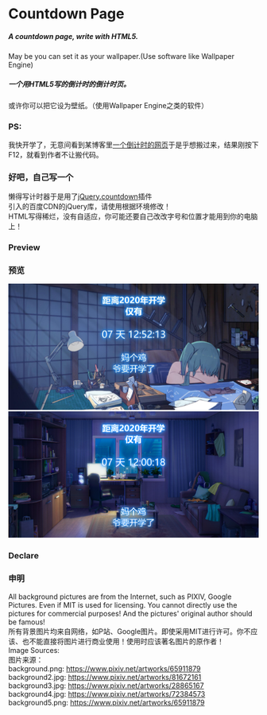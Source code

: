 # Countdown Page
##### A countdown page, write with HTML5. 
May be you can set it as your wallpaper.(Use software like Wallpaper Engine)
##### 一个用HTML5写的倒计时的倒计时页。
或许你可以把它设为壁纸。（使用Wallpaper Engine之类的软件）

### PS:
我快开学了，无意间看到某博客里[一个倒计时的网页](https://www.mirai.club/gk_index.html "一个倒计时的网页")于是乎想搬过来，结果刚按下F12，就看到作者不让搬代码。

### 好吧，自己写一个
懒得写计时器于是用了[jQuery.countdown](https://github.com/hilios/jQuery.countdown "jQuery.countdown")插件<br>
引入的百度CDN的jQuery库，请使用根据环境修改！<br>
HTML写得稀烂，没有自适应，你可能还要自己改改字号和位置才能用到你的电脑上！

### Preview
### 预览
![Preview](/images/preview.png "Preview")
![Preview](/images/preview2.png "Preview2")

### Declare
### 申明
All background pictures are from the Internet, such as PIXIV, Google Pictures. Even if MIT is used for licensing. You cannot directly use the pictures for commercial purposes! And the pictures' original author should be famous!<br>
所有背景图片均来自网络，如P站、Google图片。即使采用MIT进行许可。你不应该、也不能直接将图片进行商业使用！使用时应该著名图片的原作者！<br>
Image Sources:<br>
图片来源：<br>
background.png: https://www.pixiv.net/artworks/65911879<br>
background2.jpg: https://www.pixiv.net/artworks/81672161<br>
background3.jpg: https://www.pixiv.net/artworks/28865167<br>
background4.jpg: https://www.pixiv.net/artworks/72384573<br>
background5.png: https://www.pixiv.net/artworks/65911879
